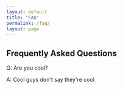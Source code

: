 ```yaml
---
layout: default
title: "FAQ"
permalink: /faq/
layout: page
---
```


## Frequently Asked Questions

Q: Are you cool?

A: Cool guys don't say they're cool